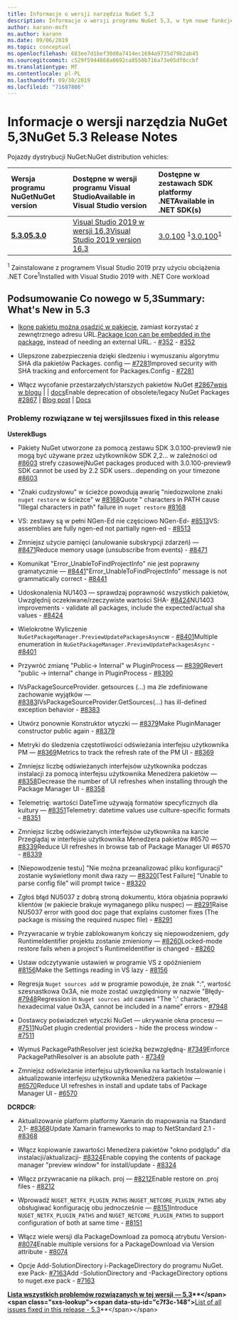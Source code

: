 ```yaml
---
title: Informacje o wersji narzędzia NuGet 5,3
description: Informacje o wersji programu NuGet 5,3, w tym nowe funkcje, poprawki błędów i DCR.
author: karann-msft
ms.author: karann
ms.date: 09/06/2019
ms.topic: conceptual
ms.openlocfilehash: 683ee7d1bef30d0a7414ec1694a9735d79b2ab45
ms.sourcegitcommit: c529f5944868a0692ca8550b716a73e05df0ccbf
ms.translationtype: MT
ms.contentlocale: pl-PL
ms.lasthandoff: 09/30/2019
ms.locfileid: "71687886"
---
```

# <a name="nuget-53-release-notes"></a><span data-ttu-id="c7f3c-103">Informacje o wersji narzędzia NuGet 5,3</span><span class="sxs-lookup"><span data-stu-id="c7f3c-103">NuGet 5.3 Release Notes</span></span>

<span data-ttu-id="c7f3c-104">Pojazdy dystrybucji NuGet:</span><span class="sxs-lookup"><span data-stu-id="c7f3c-104">NuGet distribution vehicles:</span></span>

| <span data-ttu-id="c7f3c-105">Wersja programu NuGet</span><span class="sxs-lookup"><span data-stu-id="c7f3c-105">NuGet version</span></span> | <span data-ttu-id="c7f3c-106">Dostępne w wersji programu Visual Studio</span><span class="sxs-lookup"><span data-stu-id="c7f3c-106">Available in Visual Studio version</span></span>| <span data-ttu-id="c7f3c-107">Dostępne w zestawach SDK platformy .NET</span><span class="sxs-lookup"><span data-stu-id="c7f3c-107">Available in .NET SDK(s)</span></span>|
|:---|:---|:---|
| [<span data-ttu-id="c7f3c-108">**5.3.0**</span><span class="sxs-lookup"><span data-stu-id="c7f3c-108">**5.3.0**</span></span>](https://nuget.org/downloads) | [<span data-ttu-id="c7f3c-109">Visual Studio 2019 w wersji 16,3</span><span class="sxs-lookup"><span data-stu-id="c7f3c-109">Visual Studio 2019 version 16.3</span></span>](https://visualstudio.microsoft.com/downloads/) | <span data-ttu-id="c7f3c-110">[3.0.100](https://dotnet.microsoft.com/download/dotnet-core/3.0) <sup>1</sup></span><span class="sxs-lookup"><span data-stu-id="c7f3c-110">[3.0.100](https://dotnet.microsoft.com/download/dotnet-core/3.0)<sup>1</sup></span></span> |

<span data-ttu-id="c7f3c-111"><sup>1</sup> Zainstalowane z programem Visual Studio 2019 przy użyciu obciążenia .NET Core</span><span class="sxs-lookup"><span data-stu-id="c7f3c-111"><sup>1</sup>Installed with Visual Studio 2019 with .NET Core workload</span></span>

## <a name="summary-whats-new-in-53"></a><span data-ttu-id="c7f3c-112">Podsumowanie Co nowego w 5,3</span><span class="sxs-lookup"><span data-stu-id="c7f3c-112">Summary: What's New in 5.3</span></span>

* <span data-ttu-id="c7f3c-113">[Ikonę pakietu można osadzić w pakiecie](../reference/msbuild-targets.md#packing-an-icon-image-file), zamiast korzystać z zewnętrznego adresu URL.</span><span class="sxs-lookup"><span data-stu-id="c7f3c-113">[Package Icon can be embedded in the package](../reference/msbuild-targets.md#packing-an-icon-image-file), instead of needing an external URL.</span></span><span data-ttu-id="c7f3c-114"> - [#352](https://github.com/NuGet/Home/issues/352)</span><span class="sxs-lookup"><span data-stu-id="c7f3c-114"> - [#352](https://github.com/NuGet/Home/issues/352)</span></span>

* <span data-ttu-id="c7f3c-115">Ulepszone zabezpieczenia dzięki śledzeniu i wymuszaniu algorytmu SHA dla pakietów Packages. config — [#7281](https://github.com/NuGet/Home/issues/7281)</span><span class="sxs-lookup"><span data-stu-id="c7f3c-115">Improved security with SHA tracking and enforcement for Packages.Config - [#7281](https://github.com/NuGet/Home/issues/7281)</span></span>

* <span data-ttu-id="c7f3c-116">Włącz wycofanie przestarzałych/starszych pakietów NuGet [#2867](https://github.com/NuGet/Home/issues/2867)[wpis w blogu](https://devblogs.microsoft.com/nuget/deprecating-packages-on-nuget-org/) |   | [docs](https://docs.microsoft.com/en-us/nuget/nuget-org/deprecate-packages)</span><span class="sxs-lookup"><span data-stu-id="c7f3c-116">Enable deprecation of obsolete/legacy NuGet Packages [#2867](https://github.com/NuGet/Home/issues/2867) | [Blog post](https://devblogs.microsoft.com/nuget/deprecating-packages-on-nuget-org/) | [Docs](https://docs.microsoft.com/en-us/nuget/nuget-org/deprecate-packages)</span></span>

### <a name="issues-fixed-in-this-release"></a><span data-ttu-id="c7f3c-117">Problemy rozwiązane w tej wersji</span><span class="sxs-lookup"><span data-stu-id="c7f3c-117">Issues fixed in this release</span></span>

<span data-ttu-id="c7f3c-118">**Usterek**</span><span class="sxs-lookup"><span data-stu-id="c7f3c-118">**Bugs**</span></span>

* <span data-ttu-id="c7f3c-119">Pakiety NuGet utworzone za pomocą zestawu SDK 3.0.100-preview9 nie mogą być używane przez użytkowników SDK 2,2... w zależności od [#8603](https://github.com/NuGet/Home/issues/8603) strefy czasowej</span><span class="sxs-lookup"><span data-stu-id="c7f3c-119">NuGet packages produced with 3.0.100-preview9 SDK cannot be used by 2.2 SDK users...depending on your timezone [#8603](https://github.com/NuGet/Home/issues/8603)</span></span>

* <span data-ttu-id="c7f3c-120">"Znaki cudzysłowu" w ścieżce powodują awarię "niedozwolone znaki `nuget restore` w ścieżce" w [#8168](https://github.com/NuGet/Home/issues/8168)</span><span class="sxs-lookup"><span data-stu-id="c7f3c-120">Quote " characters in PATH cause "Illegal characters in path" failure in `nuget restore` [#8168](https://github.com/NuGet/Home/issues/8168)</span></span>

* <span data-ttu-id="c7f3c-121">VS: zestawy są w pełni NGen-Ed nie częściowo NGen-Ed- [#8513](https://github.com/NuGet/Home/issues/8513)</span><span class="sxs-lookup"><span data-stu-id="c7f3c-121">VS: assemblies are fully ngen-ed not partially ngen-ed - [#8513](https://github.com/NuGet/Home/issues/8513)</span></span>

* <span data-ttu-id="c7f3c-122">Zmniejsz użycie pamięci (anulowanie subskrypcji zdarzeń) — [#8471](https://github.com/NuGet/Home/issues/8471)</span><span class="sxs-lookup"><span data-stu-id="c7f3c-122">Reduce memory usage (unsubscribe from events) - [#8471](https://github.com/NuGet/Home/issues/8471)</span></span>

* <span data-ttu-id="c7f3c-123">Komunikat "Error_UnableToFindProjectInfo" nie jest poprawny gramatycznie — [#8441](https://github.com/NuGet/Home/issues/8441)</span><span class="sxs-lookup"><span data-stu-id="c7f3c-123">"Error_UnableToFindProjectInfo" message is not grammatically correct - [#8441](https://github.com/NuGet/Home/issues/8441)</span></span>

* <span data-ttu-id="c7f3c-124">Udoskonalenia NU1403 — sprawdzaj poprawność wszystkich pakietów, Uwzględnij oczekiwane/rzeczywiste wartości SHA- [#8424](https://github.com/NuGet/Home/issues/8424)</span><span class="sxs-lookup"><span data-stu-id="c7f3c-124">NU1403 improvements - validate all packages, include the expected/actual sha values - [#8424](https://github.com/NuGet/Home/issues/8424)</span></span>

* <span data-ttu-id="c7f3c-125">Wielokrotne Wyliczenie `NuGetPackageManager.PreviewUpdatePackagesAsync`w  -  [#8401](https://github.com/NuGet/Home/issues/8401)</span><span class="sxs-lookup"><span data-stu-id="c7f3c-125">Multiple enumeration in `NuGetPackageManager.PreviewUpdatePackagesAsync` - [#8401](https://github.com/NuGet/Home/issues/8401)</span></span>

* <span data-ttu-id="c7f3c-126">Przywróć zmianę "Public-> Internal" w PluginProcess — [#8390](https://github.com/NuGet/Home/issues/8390)</span><span class="sxs-lookup"><span data-stu-id="c7f3c-126">Revert "public -> internal" change in PluginProcess - [#8390](https://github.com/NuGet/Home/issues/8390)</span></span>

* <span data-ttu-id="c7f3c-127">IVsPackageSourceProvider. getsources (...) ma źle zdefiniowane zachowanie wyjątków — [#8383](https://github.com/NuGet/Home/issues/8383)</span><span class="sxs-lookup"><span data-stu-id="c7f3c-127">IVsPackageSourceProvider.GetSources(…) has ill-defined exception behavior - [#8383](https://github.com/NuGet/Home/issues/8383)</span></span>

* <span data-ttu-id="c7f3c-128">Utwórz ponownie Konstruktor wtyczki — [#8379](https://github.com/NuGet/Home/issues/8379)</span><span class="sxs-lookup"><span data-stu-id="c7f3c-128">Make PluginManager constructor public again - [#8379](https://github.com/NuGet/Home/issues/8379)</span></span>

* <span data-ttu-id="c7f3c-129">Metryki do śledzenia częstotliwości odświeżania interfejsu użytkownika PM — [#8369](https://github.com/NuGet/Home/issues/8369)</span><span class="sxs-lookup"><span data-stu-id="c7f3c-129">Metrics to track the refresh rate of the PM UI - [#8369](https://github.com/NuGet/Home/issues/8369)</span></span>

* <span data-ttu-id="c7f3c-130">Zmniejsz liczbę odświeżanych interfejsów użytkownika podczas instalacji za pomocą interfejsu użytkownika Menedżera pakietów — [#8358](https://github.com/NuGet/Home/issues/8358)</span><span class="sxs-lookup"><span data-stu-id="c7f3c-130">Decrease the number of UI refreshes when installing through the Package Manager UI - [#8358](https://github.com/NuGet/Home/issues/8358)</span></span>

* <span data-ttu-id="c7f3c-131">Telemetrię: wartości DateTime używają formatów specyficznych dla kultury — [#8351](https://github.com/NuGet/Home/issues/8351)</span><span class="sxs-lookup"><span data-stu-id="c7f3c-131">Telemetry:  datetime values use culture-specific formats - [#8351](https://github.com/NuGet/Home/issues/8351)</span></span>

* <span data-ttu-id="c7f3c-132">Zmniejsz liczbę odświeżanych interfejsów użytkownika na karcie Przeglądaj w interfejsie użytkownika Menedżera pakietów #6570 — [#8339](https://github.com/NuGet/Home/issues/8339)</span><span class="sxs-lookup"><span data-stu-id="c7f3c-132">Reduce UI refreshes in browse tab of Package Manager UI #6570 - [#8339](https://github.com/NuGet/Home/issues/8339)</span></span>

* <span data-ttu-id="c7f3c-133">[Niepowodzenie testu] "Nie można przeanalizować pliku konfiguracji" zostanie wyświetlony monit dwa razy — [#8320](https://github.com/NuGet/Home/issues/8320)</span><span class="sxs-lookup"><span data-stu-id="c7f3c-133">[Test Failure] “Unable to parse config file” will prompt twice - [#8320](https://github.com/NuGet/Home/issues/8320)</span></span>

* <span data-ttu-id="c7f3c-134">Zgłoś błąd NU5037 z dobrą stroną dokumentu, która objaśnia poprawki klientów (w pakiecie brakuje wymaganego pliku nuspec) — [#8291](https://github.com/NuGet/Home/issues/8291)</span><span class="sxs-lookup"><span data-stu-id="c7f3c-134">Raise NU5037 error with good doc page that explains customer fixes (The package is missing the required nuspec file) - [#8291](https://github.com/NuGet/Home/issues/8291)</span></span>

* <span data-ttu-id="c7f3c-135">Przywracanie w trybie zablokowanym kończy się niepowodzeniem, gdy RuntimeIdentifier projektu zostanie zmieniony — [#8260](https://github.com/NuGet/Home/issues/8260)</span><span class="sxs-lookup"><span data-stu-id="c7f3c-135">Locked-mode restore fails when a project's RuntimeIdentifier is changed - [#8260](https://github.com/NuGet/Home/issues/8260)</span></span>

* <span data-ttu-id="c7f3c-136">Ustaw odczytywanie ustawień w programie VS z opóźnieniem [#8156](https://github.com/NuGet/Home/issues/8156)</span><span class="sxs-lookup"><span data-stu-id="c7f3c-136">Make the Settings reading in VS lazy - [#8156](https://github.com/NuGet/Home/issues/8156)</span></span>

* <span data-ttu-id="c7f3c-137">Regresja `Nuget sources add` w programie powoduje, że znak ":", wartość szesnastkowa 0x3A, nie może zostać uwzględniony w nazwie "Błędy- [#7948](https://github.com/NuGet/Home/issues/7948)</span><span class="sxs-lookup"><span data-stu-id="c7f3c-137">Regression in `Nuget sources add` causes "The ':' character, hexadecimal value 0x3A, cannot be included in a name" errors - [#7948](https://github.com/NuGet/Home/issues/7948)</span></span>

* <span data-ttu-id="c7f3c-138">Dostawcy poświadczeń wtyczki NuGet — ukrywanie okna procesu — [#7511](https://github.com/NuGet/Home/issues/7511)</span><span class="sxs-lookup"><span data-stu-id="c7f3c-138">NuGet plugin credential providers - hide the process window - [#7511](https://github.com/NuGet/Home/issues/7511)</span></span>

* <span data-ttu-id="c7f3c-139">Wymuś PackagePathResolver jest ścieżką bezwzględną- [#7349](https://github.com/NuGet/Home/issues/7349)</span><span class="sxs-lookup"><span data-stu-id="c7f3c-139">Enforce PackagePathResolver is an absolute path - [#7349](https://github.com/NuGet/Home/issues/7349)</span></span>

* <span data-ttu-id="c7f3c-140">Zmniejsz odświeżanie interfejsu użytkownika na kartach Instalowanie i aktualizowanie interfejsu użytkownika Menedżera pakietów — [#6570](https://github.com/NuGet/Home/issues/6570)</span><span class="sxs-lookup"><span data-stu-id="c7f3c-140">Reduce UI refreshes in install and update tabs of Package Manager UI - [#6570](https://github.com/NuGet/Home/issues/6570)</span></span>

<span data-ttu-id="c7f3c-141">**DCR**</span><span class="sxs-lookup"><span data-stu-id="c7f3c-141">**DCR:**</span></span>

* <span data-ttu-id="c7f3c-142">Aktualizowanie platform platformy Xamarin do mapowania na Standard 2,1- [#8368](https://github.com/NuGet/Home/issues/8368)</span><span class="sxs-lookup"><span data-stu-id="c7f3c-142">Update Xamarin frameworks to map to NetStandard 2.1 - [#8368](https://github.com/NuGet/Home/issues/8368)</span></span>

* <span data-ttu-id="c7f3c-143">Włącz kopiowanie zawartości Menedżera pakietów "okno podglądu" dla instalacji/aktualizacji- [#8324](https://github.com/NuGet/Home/issues/8324)</span><span class="sxs-lookup"><span data-stu-id="c7f3c-143">Enable copying the contents of package manager "preview window" for install/update - [#8324](https://github.com/NuGet/Home/issues/8324)</span></span>

* <span data-ttu-id="c7f3c-144">Włącz przywracanie na plikach. proj — [#8212](https://github.com/NuGet/Home/issues/8212)</span><span class="sxs-lookup"><span data-stu-id="c7f3c-144">Enable restore on .proj files - [#8212](https://github.com/NuGet/Home/issues/8212)</span></span>

* <span data-ttu-id="c7f3c-145">Wprowadź `NUGET_NETFX_PLUGIN_PATHS` i`NUGET_NETCORE_PLUGIN_PATHS` aby obsługiwać konfigurację obu jednocześnie — [#8151](https://github.com/NuGet/Home/issues/8151)</span><span class="sxs-lookup"><span data-stu-id="c7f3c-145">Introduce `NUGET_NETFX_PLUGIN_PATHS` and `NUGET_NETCORE_PLUGIN_PATHS` to support configuration of both at same time - [#8151](https://github.com/NuGet/Home/issues/8151)</span></span>

* <span data-ttu-id="c7f3c-146">Włącz wiele wersji dla PackageDownload za pomocą atrybutu Version- [#8074](https://github.com/NuGet/Home/issues/8074)</span><span class="sxs-lookup"><span data-stu-id="c7f3c-146">Enable multiple versions for a PackageDownload via Version attribute - [#8074](https://github.com/NuGet/Home/issues/8074)</span></span>

* <span data-ttu-id="c7f3c-147">Opcje Add-SolutionDirectory i-PackageDirectory do programu NuGet. exe Pack- [#7163](https://github.com/NuGet/Home/issues/7163)</span><span class="sxs-lookup"><span data-stu-id="c7f3c-147">Add -SolutionDirectory and -PackageDirectory options to nuget.exe pack - [#7163](https://github.com/NuGet/Home/issues/7163)</span></span>

<span data-ttu-id="c7f3c-148">**[Lista wszystkich problemów rozwiązanych w tej wersji — 5,3](https://github.com/nuget/home/issues?q=is%3Aissue+is%3Aclosed+milestone%3A%225.3")**</span><span class="sxs-lookup"><span data-stu-id="c7f3c-148">**[List of all issues fixed in this release - 5.3](https://github.com/nuget/home/issues?q=is%3Aissue+is%3Aclosed+milestone%3A%225.3")**</span></span>
